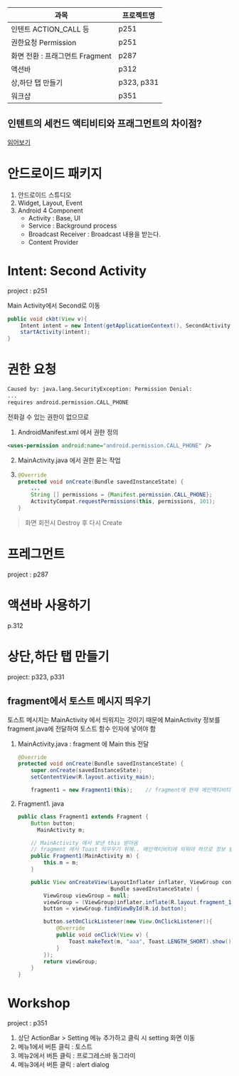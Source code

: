 | 과목                            | 프로젝트명 |
| ------------------------------- | ---------- |
| 인텐트 ACTION_CALL 등           | p251       |
| 권한요청 Permission             | p251       |
| 화면 전환 : 프래그먼트 Fragment | p287       |
| 액션바                          | p312       |
| 상,하단 탭 만들기               | p323, p331 |
| 워크샵                          | p351       |



## 인텐트의 세컨드 액티비티와 프래그먼트의 차이점?

[읽어보기](https://ksb0511.tistory.com/entry/Fragment%EC%97%90%EC%84%9C-Activity%EB%A1%9C-%ED%99%94%EB%A9%B4%EC%A0%84%ED%99%98)

# 안드로이드 패키지 

1. 안드로이드 스튜디오
2. Widget, Layout, Event
3. Android 4 Component
   - Activity : Base, UI
   - Service : Background process
   - Broadcast Receiver : Broadcast 내용을 받는다. 
   - Content Provider

# Intent: Second Activity

project : p251

Main Activity에서 Second로 이동

```java
public void ckbt(View v){
    Intent intent = new Intent(getApplicationContext(), SecondActivity.class);
    startActivity(intent);
}
```

# 권한 요청

```bash
Caused by: java.lang.SecurityException: Permission Denial:
...
requires android.permission.CALL_PHONE
```

전화걸 수 있는 권한이 없으므로 

1. AndroidManifest.xml 에서 권한 정의

```xml
<uses-permission android:name="android.permission.CALL_PHONE" />
```

2. MainActivity.java 에서 권한 묻는 작업

3. ```java
   @Override
   protected void onCreate(Bundle savedInstanceState) {
       ...
       String [] permissions = {Manifest.permission.CALL_PHONE};
       ActivityCompat.requestPermissions(this, permissions, 101);
   }
   ```

> 화면 회전시 Destroy 후 다시 Create

# 프레그먼트

project : p287

# 액션바 사용하기

p.312

# 상단,하단 탭 만들기

project: p323, p331

## fragment에서 토스트 메시지 띄우기

토스트 메시지는 MainActivity 에서 띄워지는 것이기 때문에 MainActivity 정보를 fragment.java에 전달하여 토스트 함수 인자에 넣어야 함

1. MainActivity.java : fragment 에 Main this 전달

   ```java
   @Override
   protected void onCreate(Bundle savedInstanceState) {
       super.onCreate(savedInstanceState);
       setContentView(R.layout.activity_main);
   
       fragment1 = new Fragment1(this);    // fragment에 현재 메인액티비티 전달
   ```

2. Fragment1. java

   ```java
   public class Fragment1 extends Fragment {
       Button button;
         MainActivity m;
   
       // MainActivity 에서 보낸 this 받아옴
       // fragment 에서 Toast 띄우우기 위해.. 메인액티비티에 띄워야 하므로 정보 받아와 토스트 던질때 m 입력
       public Fragment1(MainActivity m) {
           this.m = m;
       }
   
       public View onCreateView(LayoutInflater inflater, ViewGroup container,
                                Bundle savedInstanceState) {
           ViewGroup viewGroup = null;
           viewGroup = (ViewGroup)inflater.inflate(R.layout.fragment_1,container,false);
           button = viewGroup.findViewById(R.id.button);
   
           button.setOnClickListener(new View.OnClickListener(){
               @Override
               public void onClick(View v) {
                   Toast.makeText(m, "aaa", Toast.LENGTH_SHORT).show();
               }
           });
           return viewGroup;
       }
   }
   ```

# Workshop

project : p351

1. 상단 ActionBar > Setting 메뉴 추가하고 클릭 시 setting 화면 이동
2. 메뉴1에서 버튼 클릭 : 토스트
3. 메뉴2에서 버튼 클릭 : 프로그레스바 동그라미
4. 메뉴3에서 버튼 클릭 : alert dialog

